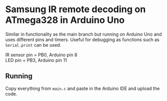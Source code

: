 # Samsung IR remote decoding on ATmega328 in Arduino Uno

Similar in functionality as the main branch but running on Arduino Uno and uses different pins and timers. Useful for debugging as functions such as `Serial.print` can be used.

IR sensor pin = PB0, Arduino pin 8 <br />
LED pin = PB3, Arduino pin 11

## Running

Copy everything from `main.c` and paste in the Arduino IDE and upload the code.
